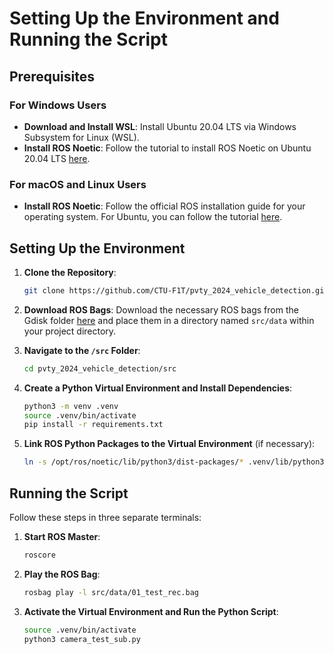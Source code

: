 # Setting Up the Environment and Running the Script

## Prerequisites

### For Windows Users
- **Download and Install WSL**: Install Ubuntu 20.04 LTS via Windows Subsystem for Linux (WSL).
- **Install ROS Noetic**: Follow the tutorial to install ROS Noetic on Ubuntu 20.04 LTS [here](https://foxglove.dev/blog/installing-ros1-noetic-on-ubuntu).

### For macOS and Linux Users
- **Install ROS Noetic**: Follow the official ROS installation guide for your operating system. For Ubuntu, you can follow the tutorial [here](https://foxglove.dev/blog/installing-ros1-noetic-on-ubuntu).

## Setting Up the Environment

1. **Clone the Repository**:
    ```bash
    git clone https://github.com/CTU-F1T/pvty_2024_vehicle_detection.git
    ```

2. **Download ROS Bags**: Download the necessary ROS bags from the Gdisk folder [here](https://drive.google.com/drive/u/1/folders/1NrswYhbbgiJ4l5COxxrjti3AzJohsMWV) and place them in a directory named `src/data` within your project directory.

3. **Navigate to the `/src` Folder**:
    ```bash
    cd pvty_2024_vehicle_detection/src
    ```

4. **Create a Python Virtual Environment and Install Dependencies**:
    ```bash
    python3 -m venv .venv
    source .venv/bin/activate
    pip install -r requirements.txt
    ```

5. **Link ROS Python Packages to the Virtual Environment** (if necessary):
    ```bash
    ln -s /opt/ros/noetic/lib/python3/dist-packages/* .venv/lib/python3.8/site-packages/
    ```

## Running the Script

Follow these steps in three separate terminals:

1. **Start ROS Master**:
    ```bash
    roscore
    ```

2. **Play the ROS Bag**:
    ```bash
    rosbag play -l src/data/01_test_rec.bag
    ```

3. **Activate the Virtual Environment and Run the Python Script**:
    ```bash
    source .venv/bin/activate
    python3 camera_test_sub.py
    ```
